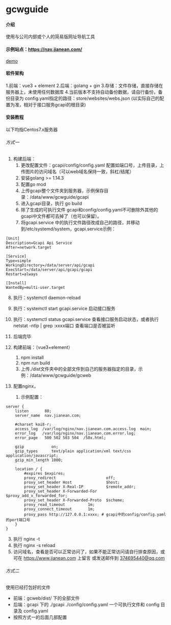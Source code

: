 # gcwguide

#### 介绍
使用与公司内部或个人的简易版网址导航工具

#### 示例站点：https://nav.jianean.com/
[demo](https://nav.jianean.com/)

#### 软件架构
1.前端：vue3 + element
2.后端：golang + gin
3.存储：文件存储，直接存储在服务器上，未使用任何数据库
4.当前版本不支持自动备份数据，请自行备份，备份目录为 config.yaml指定的路径：store/websites/webs.json (以实际自己的配置为准，相对于接口服务gcapi的根目录)


#### 安装教程

以下均指Centos7.x服务器

###### 方式一

1. 构建后端：
   1. 更改配置文件：gcapi/config/config.yaml 配置如端口号，上传目录，上传图片的访问域名（可以web域名保持一致，斜杠/结尾）
   2. 安装golang >= 1.14.3
   3. 配置go mod
   4. 上传gcapi整个文件夹到服务器，示例保存目录：/data/www/gcwguide/gcapi
   5. 进入gcapi目录，执行 go build
   6. 除了生成的可执行文件 gcapi和config/config.yaml不可删除外其他的gcapi中文件都可去掉了（也可以保留）。
   7. 将gcapi.service 中的执行文件路径改成自己的路径，并移动到/etc/systemd/system，gcapi.service示例：
```
[Unit]
Description=Gcapi Api Service
After=network.target

[Service]
Type=simple
WorkingDirectory=/data/server/api/gcapi
ExecStart=/data/server/api/gcapi/gcapi
Restart=always

[Install]
WantedBy=multi-user.target

```
   8. 执行：systemctl daemon-reload 
   9.  执行：systemctl start gcapi.service 启动接口服务
   10. 执行：systemctl status gcapi.service 查看接口服务启动状态，或者执行netstat -ntlp | grep :xxxx端口 查看端口是否被监听
   11. 后端完毕


2. 构建前端：（vue3+element）
   1. npm install
   2. npm run build
   3. 上传./dist文件夹中的全部文件到自己的服务器指定的目录，示例：/data/www/gcwguide/gcweb


3. 配置nginx，
   1. 示例配置：
```
server {
    listen       80;
    server_name  nav.jianean.com;

    #charset koi8-r;
    access_log  /var/log/nginx/nav.jianean.com.access.log  main;
    error_log   /var/log/nginx/nav.jianean.com.error.log;
    error_page   500 502 503 504  /50x.html;
	
    gzip            on;
    gzip_types      text/plain application/xml text/css application/javascript;
    gzip_min_length 1000;

    location / {
        #expires $expires;
        proxy_redirect                      off;
        proxy_set_header Host               $host;
        proxy_set_header X-Real-IP          $remote_addr;
        proxy_set_header X-Forwarded-For    $proxy_add_x_forwarded_for;
        proxy_set_header X-Forwarded-Proto  $scheme;
        proxy_read_timeout          1m;
        proxy_connect_timeout       1m;
        proxy_pass http://127.0.0.1:xxxx; # gcapi中的config/config.yaml的port端口号
    }
}

```
   3. 执行 nginx -t
   4. 执行 nginx -s reload
   5. 访问域名，查看是否可以正常访问了，如果不能正常访问请自行排查原因，或可在 https://www.jianean.com 上留言 或发送邮件到 374695440@qq.com 

###### 方式二
使用已经打包好的文件
-   前端：gcweb/dist/ 下的全部文件
-   后端：gcapi 下的 ./gcapi ./config/config.yaml 一个可执行文件和 config 目录及 config.yaml
-   按照方式一的后面几部配置
